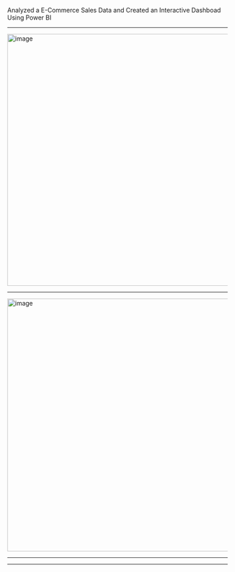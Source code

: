 Analyzed a E-Commerce Sales Data and Created an Interactive Dashboad Using Power BI

---

<img width="1028" height="575" alt="image" src="https://github.com/user-attachments/assets/3548236f-6bb6-43c7-a42e-d4eba0faf53b" />

---


<img width="1023" height="577" alt="image" src="https://github.com/user-attachments/assets/e3a9ea3a-f90c-4931-8938-904e5545cc42" />


---
---
